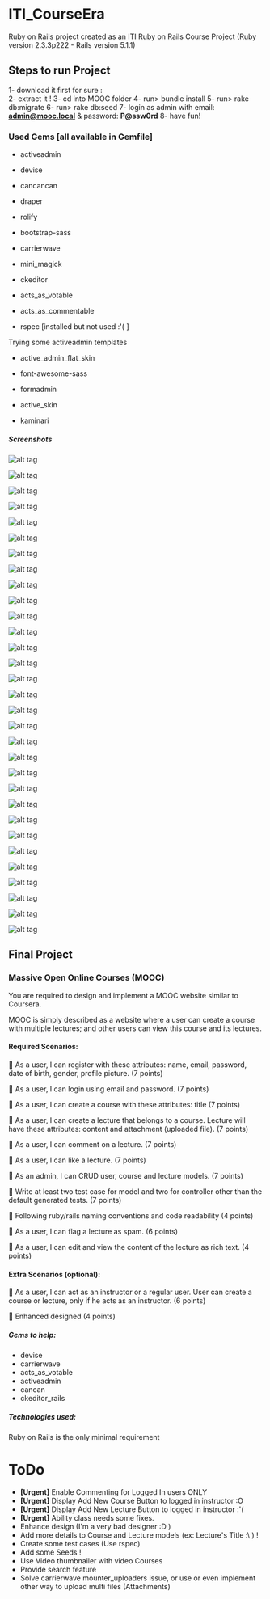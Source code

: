 # ITI_CourseEra

Ruby on Rails project created as an ITI Ruby on Rails Course Project
(Ruby version 2.3.3p222 - Rails version 5.1.1)

## Steps to run Project
1- download it first for sure :\
2- extract it !
3- cd into MOOC folder
4- run> bundle install
5- run> rake db:migrate
6- run> rake db:seed
7- login as admin with email: **admin@mooc.local** & password: **P@ssw0rd**
8- have fun!

### Used Gems [all available in Gemfile]
- activeadmin
- devise
- cancancan
- draper
- rolify

- bootstrap-sass
- carrierwave
- mini_magick

- ckeditor

- acts_as_votable
- acts_as_commentable

- rspec [installed but not used :'( ]

Trying some activeadmin templates
- active_admin_flat_skin
- font-awesome-sass
- formadmin
- active_skin

- kaminari



##### Screenshots

![alt tag](https://github.com/KhogaEslam/ITI_CourseEra/blob/master/screenshots/home1.png)

![alt tag](https://github.com/KhogaEslam/ITI_CourseEra/blob/master/screenshots/courses1.png)

![alt tag](https://github.com/KhogaEslam/ITI_CourseEra/blob/master/screenshots/courses2.png)

![alt tag](https://github.com/KhogaEslam/ITI_CourseEra/blob/master/screenshots/courses2_1.png)

![alt tag](https://github.com/KhogaEslam/ITI_CourseEra/blob/master/screenshots/lectures1_1.png)

![alt tag](https://github.com/KhogaEslam/ITI_CourseEra/blob/master/screenshots/lectures1_2.png)

![alt tag](https://github.com/KhogaEslam/ITI_CourseEra/blob/master/screenshots/lecture1_1.png)

![alt tag](https://github.com/KhogaEslam/ITI_CourseEra/blob/master/screenshots/lecture1_2.png)

![alt tag](https://github.com/KhogaEslam/ITI_CourseEra/blob/master/screenshots/lecture1_2.png)

![alt tag](https://github.com/KhogaEslam/ITI_CourseEra/blob/master/screenshots/lecture1_3.png)

![alt tag](https://github.com/KhogaEslam/ITI_CourseEra/blob/master/screenshots/login.png)

![alt tag](https://github.com/KhogaEslam/ITI_CourseEra/blob/master/screenshots/signup.png)

![alt tag](https://github.com/KhogaEslam/ITI_CourseEra/blob/master/screenshots/admin1.png)

![alt tag](https://github.com/KhogaEslam/ITI_CourseEra/blob/master/screenshots/admin2.png)

![alt tag](https://github.com/KhogaEslam/ITI_CourseEra/blob/master/screenshots/admin3.png)

![alt tag](https://github.com/KhogaEslam/ITI_CourseEra/blob/master/screenshots/home1.png)

![alt tag](https://github.com/KhogaEslam/ITI_CourseEra/blob/master/screenshots/courses1.png)

![alt tag](https://github.com/KhogaEslam/ITI_CourseEra/blob/master/screenshots/courses2.png)

![alt tag](https://github.com/KhogaEslam/ITI_CourseEra/blob/master/screenshots/courses2_1.png)

![alt tag](https://github.com/KhogaEslam/ITI_CourseEra/blob/master/screenshots/lectures1_1.png)

![alt tag](https://github.com/KhogaEslam/ITI_CourseEra/blob/master/screenshots/lectures1_2.png)

![alt tag](https://github.com/KhogaEslam/ITI_CourseEra/blob/master/screenshots/lecture1_1.png)

![alt tag](https://github.com/KhogaEslam/ITI_CourseEra/blob/master/screenshots/lecture1_2.png)

![alt tag](https://github.com/KhogaEslam/ITI_CourseEra/blob/master/screenshots/lecture1_2.png)

![alt tag](https://github.com/KhogaEslam/ITI_CourseEra/blob/master/screenshots/lecture1_3.png)

![alt tag](https://github.com/KhogaEslam/ITI_CourseEra/blob/master/screenshots/login.png)

![alt tag](https://github.com/KhogaEslam/ITI_CourseEra/blob/master/screenshots/signup.png)

![alt tag](https://github.com/KhogaEslam/ITI_CourseEra/blob/master/screenshots/admin1.png)

![alt tag](https://github.com/KhogaEslam/ITI_CourseEra/blob/master/screenshots/admin2.png)

![alt tag](https://github.com/KhogaEslam/ITI_CourseEra/blob/master/screenshots/admin3.png)

![alt tag](https://github.com/KhogaEslam/ITI_CourseEra/blob/master/screenshots/admin4.png)

## Final Project
### Massive Open Online Courses (MOOC)
You are required to design and implement a MOOC website similar to Coursera.

MOOC is simply described as a website where a user can create a course with multiple lectures; and other users can view this course and its lectures.

#### Required Scenarios:
 As a user, I can register with these attributes: name, email, password, date of birth, gender, profile picture. (7 points)

 As a user, I can login using email and password. (7 points)

 As a user, I can create a course with these attributes: title (7 points)

 As a user, I can create a lecture that belongs to a course. Lecture will have these attributes:
content and attachment (uploaded file). (7 points)

 As a user, I can comment on a lecture. (7 points)

 As a user, I can like a lecture. (7 points)

 As an admin, I can CRUD user, course and lecture models. (7 points)

 Write at least two test case for model and two for controller other than the default generated
tests. (7 points)

 Following ruby/rails naming conventions and code readability (4 points)

 As a user, I can flag a lecture as spam. (6 points)

 As a user, I can edit and view the content of the lecture as rich text. (4 points)

#### Extra Scenarios (optional):
 As a user, I can act as an instructor or a regular user. User can create a course or lecture,
only if he acts as an instructor. (6 points)

 Enhanced designed (4 points)

##### Gems to help:
- devise
- carrierwave
- acts_as_votable
- activeadmin
- cancan
- ckeditor_rails

##### Technologies used:
Ruby on Rails is the only minimal requirement

# ToDo
- **[Urgent]** Enable Commenting for Logged In users ONLY
- **[Urgent]** Display Add New Course Button to logged in instructor :O
- **[Urgent]** Display Add New Lecture Button to logged in instructor :'(
- **[Urgent]** Ability class needs some fixes.
- Enhance design (I'm a very bad designer :D )
- Add more details to Course and Lecture models (ex: Lecture's Title :\ ) !
- Create some test cases (Use rspec)
- Add some Seeds !
- Use Video thumbnailer with video Courses
- Provide search feature
- Solve carrierwave mounter_uploaders issue, or use or even implement other way to upload multi files (Attachments)

